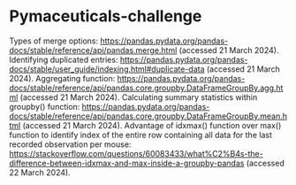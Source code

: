 # Pymaceuticals-challenge

Types of merge options: https://pandas.pydata.org/pandas-docs/stable/reference/api/pandas.merge.html (accessed 21 March 2024).
Identifying duplicated entries: https://pandas.pydata.org/pandas-docs/stable/user_guide/indexing.html#duplicate-data (accessed 21 March 2024).
Aggregating function: https://pandas.pydata.org/pandas-docs/stable/reference/api/pandas.core.groupby.DataFrameGroupBy.agg.html (accessed 21 March 2024). 
Calculating summary statistics within groupby() function: https://pandas.pydata.org/pandas-docs/stable/reference/api/pandas.core.groupby.DataFrameGroupBy.mean.html (accessed 21 March 2024).
Advantage of idxmax() function over max() function to identify index of the entire row containing all data for the last recorded observation per mouse: https://stackoverflow.com/questions/60083433/what%C2%B4s-the-difference-between-idxmax-and-max-inside-a-groupby-pandas (accessed 22 March 2024).

